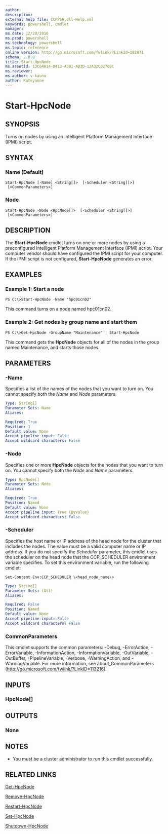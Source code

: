 ```yaml
---
author:
description:
external help file: CCPPSH.dll-Help.xml
keywords: powershell, cmdlet
manager:
ms.date: 12/20/2016
ms.prod: powershell
ms.technology: powershell
ms.topic: reference
online version: http://go.microsoft.com/fwlink/?LinkId=182871
schema: 2.0.0
title: Start-HpcNode
ms.assetid: 13C64A14-D413-43B1-AB3D-12A32C6270BC
ms.reviewer:
ms.author: v-kaunu
author: Kateyanne
---
```


# Start-HpcNode

## SYNOPSIS
Turns on nodes by using an Intelligent Platform Management Interface (IPMI) script.

## SYNTAX

### Name (Default)
```
Start-HpcNode [-Name] <String[]>  [-Scheduler <String[]>]
 [<CommonParameters>]
```

### Node
```
Start-HpcNode -Node <HpcNode[]>  [-Scheduler <String[]>]
 [<CommonParameters>]
```

## DESCRIPTION
The **Start-HpcNode** cmdlet turns on one or more nodes by using a preconfigured Intelligent Platform Management Interface (IPMI) script.
Your computer vendor should have configured the IPMI script for your computer.
If the IPMI script is not configured, **Start-HpcNode** generates an error.

## EXAMPLES

### Example 1: Start a node
```
PS C:\>Start-HpcNode -Name "hpc01cn02"
```

This command turns on a node named hpc01cn02.

### Example 2: Get nodes by group name and start them
```
PS C:\>Get-HpcNode -GroupName "Maintenance" | Start-HpcNode
```

This command gets the **HpcNode** objects for all of the nodes in the group named Maintenance, and starts those nodes.

## PARAMETERS

### -Name
Specifies a list of the names of the nodes that you want to turn on.
You cannot specify both the *Name* and *Node* parameters.

```yaml
Type: String[]
Parameter Sets: Name
Aliases:

Required: True
Position: 1
Default value: None
Accept pipeline input: False
Accept wildcard characters: False
```

### -Node
Specifies one or more **HpcNode** objects for the nodes that you want to turn on.
You cannot specify both the *Node* and *Name* parameters.

```yaml
Type: HpcNode[]
Parameter Sets: Node
Aliases:

Required: True
Position: Named
Default value: None
Accept pipeline input: True (ByValue)
Accept wildcard characters: False
```

### -Scheduler
Specifies the host name or IP address of the head node for the cluster that includes the nodes.
The value must be a valid computer name or IP address.
If you do not specify the *Scheduler* parameter, this cmdlet uses the scheduler on the head node that the CCP_SCHEDULER environment variable specifies.
To set this environment variable, run the following cmdlet:

`Set-Content Env:CCP_SCHEDULER \<head_node_name\>`

```yaml
Type: String[]
Parameter Sets: (All)
Aliases:

Required: False
Position: Named
Default value: None
Accept pipeline input: False
Accept wildcard characters: False
```

### CommonParameters
This cmdlet supports the common parameters: -Debug, -ErrorAction, -ErrorVariable, -InformationAction, -InformationVariable, -OutVariable, -OutBuffer, -PipelineVariable, -Verbose, -WarningAction, and -WarningVariable. For more information, see about_CommonParameters (http://go.microsoft.com/fwlink/?LinkID=113216).

## INPUTS

### HpcNode[]

## OUTPUTS

### None

## NOTES
* You must be a cluster administrator to run this cmdlet successfully.

## RELATED LINKS

[Get-HpcNode](./Get-HpcNode.md)

[Remove-HpcNode](./Remove-HpcNode.md)

[Restart-HpcNode](./Restart-HpcNode.md)

[Set-HpcNode](./Set-HpcNode.md)

[Shutdown-HpcNode](./Shutdown-HpcNode.md)
